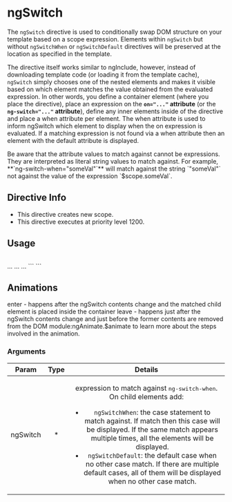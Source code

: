 



# ngSwitch








The `ngSwitch` directive is used to conditionally swap DOM structure on your template based on a scope expression.
Elements within `ngSwitch` but without `ngSwitchWhen` or `ngSwitchDefault` directives will be preserved at the location
as specified in the template.

The directive itself works similar to ngInclude, however, instead of downloading template code (or loading it
from the template cache), `ngSwitch` simply chooses one of the nested elements and makes it visible based on which element
matches the value obtained from the evaluated expression. In other words, you define a container element
(where you place the directive), place an expression on the **`on="..."` attribute**
(or the **`ng-switch="..."` attribute**), define any inner elements inside of the directive and place
a when attribute per element. The when attribute is used to inform ngSwitch which element to display when the on
expression is evaluated. If a matching expression is not found via a when attribute then an element with the default
attribute is displayed.

<div class="alert alert-info">
Be aware that the attribute values to match against cannot be expressions. They are interpreted
as literal string values to match against.
For example, **`ng-switch-when="someVal"`** will match against the string `"someVal"` not against the
value of the expression `$scope.someVal`.
</div>








## Directive Info

* This directive creates new scope.
* This directive executes at priority level 1200.


## Usage


```
```
<ANY ng-switch="expression">
  <ANY ng-switch-when="matchValue1">...</ANY>
  <ANY ng-switch-when="matchValue2">...</ANY>
  <ANY ng-switch-default>...</ANY>
</ANY>
```
```




## Animations
enter - happens after the ngSwitch contents change and the matched child element is placed inside the container
leave - happens just after the ngSwitch contents change and just before the former contents are removed from the DOM
module:ngAnimate.$animate to learn more about the steps involved in the animation.

### Arguments

| Param | Type | Details |
| :--: | :--: | :--: |
| ngSwitch | * | <p>expression to match against <tt>ng-switch-when</tt>. On child elements add:</p> <ul> <li><code>ngSwitchWhen</code>: the case statement to match against. If match then this case will be displayed. If the same match appears multiple times, all the elements will be displayed.</li> <li><code>ngSwitchDefault</code>: the default case when no other case match. If there are multiple default cases, all of them will be displayed when no other case match.</li> </ul>  |




